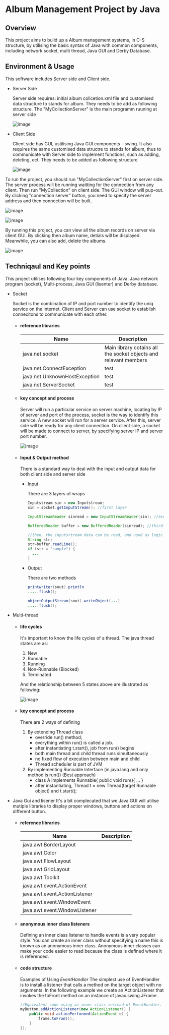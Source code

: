 # Album Management Project by Java 
## Overview
This project aims to build up a Album management systems, in C-S structure, by utilising the basic syntax of Java with common components, including network socket, multi thread, Java GUI and Derby Database.
## Environment & Usage
This software includes Server side and Client side.
+ Server Side
  
  Server side requires: initial album collcetion.xml file and customised data structure to stands for album. They needs to be add as following structure. The "MyCollectionServer" is the main programm ruuning at server side


  ![image](https://cloud.githubusercontent.com/assets/28517651/26786921/8101eeec-4a4b-11e7-97c4-cf9192cf1f34.png)


+ Client Side

  Client side has GUI, ustilising Java GUI components - swing. It also requires the same customised data structre to stands for album, thus to communicate with Server side to implement functions, such as adding, deleting, ect. They needs to be added as following structure 

  ![image](https://user-images.githubusercontent.com/28517651/27001088-ab5067f2-4e04-11e7-8e6c-8ea12d02e611.png)

To run the project, you should run "MyCollectionServer" first on server side. The server process will be running waitting for the connection from any client. Then run "MyCollection" on client side. The GUI window will pup-out. By clicking "connection server" button, you need to specify the server address and then connection will be built.

![image](https://user-images.githubusercontent.com/28517651/27001136-5e2a2aca-4e05-11e7-9d59-b15f7e569303.png)

![image](https://user-images.githubusercontent.com/28517651/27001148-a3016b5e-4e05-11e7-8d78-f730095e9865.png)

By running this project, you can view all the album records on server via client GUI. By clicking then album name, detials will be displayed. Meanwhile, you can also add, delete the albums.

![image](https://user-images.githubusercontent.com/28517651/27036084-0f42220a-4fc7-11e7-857d-7e6a722eac2f.png)

## Techniqaul and Key points

This project utilises following four key components of Java: Java network program (socket), Multi-process, Java GUI (lisenter) and Derby database.
+ Socket

  Socket is the combination of IP and port number to identify the uniq service on the internet. Client and Server can use socket to establish connecitons to communicate with each other.
  + #### reference libraries

    | Name | Description |
    | ---- | ----------- | 
    |java.net.socket | Main library cotains all the socket objects and relavant members|
    |java.net.ConnectException | test|
    |java.net.UnknownHostException | test|
    |java.net.ServerSocket | test|

  + #### key concept and process

    Server will run a particular service on server machine, locating by IP of server and port of the process, socket is the way to identify this service. A new socket will run for a server service. After this, server side will be ready for any client connection. On client side, a socket will be made to connect to server, by specifying server IP and server port number. 

    ![image](https://user-images.githubusercontent.com/28517651/27036830-7b604dd4-4fc9-11e7-8492-e88eb733eb81.png)

  + #### Input & Output method

    There is a standard way to deal with the input and output data for both client side and server side
    + Input 

      There are 3 layers of wraps
      ``` java
      Inputstream sin = new Inputstream;
      sin = socket.getInputStream(); //first layer

      InputStreamReader sinread = new InputStreamReader(sin); //second layer

      BufferedReader buffer = new BufferedReader(sinread); //third layer

      //then, the inputsrtream data can be read, and used as logic condition
      String str;
      str=buffer.readLine();
      if (str = "sample") {
        ...
      }
      ```
    + Output

      There are two methods 
      ```java
      printwriter(sout).println
      .....flush();

      objectOutputStream(sout).writeObject(...)
      .....flush();

      ```
+ Multi-thread            
  + #### life cycles
    
    It's important to know the life cycles of a thread. The java thread states are as: 

    1. New
    2. Runnable
    3. Running
    4. Non-Runnable (Blocked)
    5. Terminated

    And the relationship between 5 states above are illustrated as following:

    ![image](https://user-images.githubusercontent.com/28517651/27128172-e0daa650-5140-11e7-94ad-0578f309e4e1.png)
      
  + #### key concept and process

    There are 2 ways of defining

    1. By extending Thread class
        - override run() method;
        - everything within run() is called a job.
        - after instantiating t.start(), job from run() begins
        - both main thread and child thread runs simultaneously
        - no fixed flow of execution between main and child
        - Thread scheduler is part of JVM
    2. By implementing Runnable Interface (in java.lang and only method is run()) (Best approach)
        - class A implements Runnable{ public void run(){ … }
        - after instantiating, Thread t = new Thread(target Runnable object) and t.start();
+ Java Gui and lisener
  It's a bit complecated that we Java GUI will utilise mutiple libraries to display proper windows, buttons and actions on different button.
  + #### reference libraries
    | Name | Description |
    | ---- | ----------- | 
    |java.awt.BorderLayout ||
    |java.awt.Color ||
    |java.awt.FlowLayout ||
    |java.awt.GridLayout ||
    |java.awt.Toolkit ||
    |java.awt.event.ActionEvent ||
    |java.awt.event.ActionListener ||
    |java.awt.event.WindowEvent ||
    |java.awt.event.WindowListener ||

  + #### anonymous inner class listeners
    Defining an inner class listener to handle events is a very popular style. You can create an inner class without specifying a name this is known as an anonymous inner class. Anonymous inner classes can make your code easier to read because the class is defined where it is referenced. 
  + #### code structure
    Examples of Using *EventHandler* The simplest use of EventHandler is to install a listener that calls a method on the target object with no arguments. In the following example we create an ActionListener that invokes the toFront method on an instance of javax.swing.JFrame.
    ```java
    //Equivalent code using an inner class instead of EventHandler.
    myButton.addActionListener(new ActionListener() {
        public void actionPerformed(ActionEvent e) {
            frame.toFront();
        }
    });
    ```

 